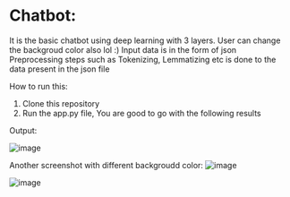 # Chatbot:
It is the basic chatbot using deep learning with 3 layers. User can change the backgroud color also lol :)
Input data is in the form of json
Preprocessing steps such as Tokenizing, Lemmatizing etc is done to the data present in the json file
 
How to run this:
1) Clone this repository
2) Run the app.py file, You are good to go with the following results

Output:

![image](https://user-images.githubusercontent.com/98869601/232337451-df44e44d-0873-4f7f-abf3-55461c7a6efb.png)

Another screenshot with different backgroudd color:
![image](https://user-images.githubusercontent.com/98869601/232337514-19ad64d0-b4bc-4648-8a2a-fd420a34c6c8.png)

![image](https://user-images.githubusercontent.com/98869601/232337533-02832bdf-7ad0-4864-a737-c9e05acb0b6b.png)

